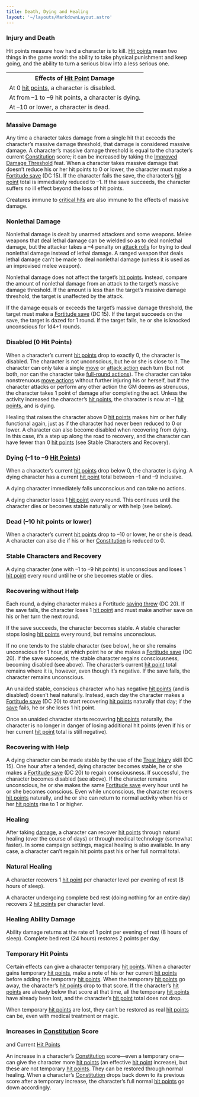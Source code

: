 ```yaml
---
title: Death, Dying and Healing
layout: '~/layouts/MarkdownLayout.astro'
---
```

### Injury and Death

Hit points measure how hard a character is to kill. [Hit points](/modern.d20.srd/combat/hit.points) mean two things in the game world:
the ability to take physical punishment and keep going, and the ability to
turn a serious blow into a less serious one.


<table><tr><th> Effects of <a href="/modern.d20.srd/combat/hit.points">Hit Point</a> Damage</th> </tr> <tr><td>At 0 <a href="/modern.d20.srd/combat/hit.points">hit points</a>, a character is disabled.</td> </tr> <tr class="shaded"><td>At from –1 to –9 hit points, a character is dying.</td></tr> <tr><td>At –10 or lower, a character is dead. </td></tr></table>



### Massive Damage

Any time a character takes damage from a single hit that exceeds the
character’s massive damage threshold, that damage is considered massive
damage. A character’s massive damage threshold is equal to the character’s
current [Constitution](/modern.d20.srd/basics/ability.scores) score; it can be
increased by taking the [Improved Damage Threshold](/modern.d20.srd/feats/improved.damage.threshold) feat. When a
character takes massive damage that doesn’t reduce his or her hit points to 0
or lower, the character must make a [Fortitude save](/modern.d20.srd/basics/ability.scores) (DC 15). If the character fails
the save, the character’s [hit point](/modern.d20.srd/combat/hit.points) total
is immediately reduced to –1. If the save succeeds, the character suffers no
ill effect beyond the loss of hit points.

Creatures immune to [critical hits](/modern.d20.srd/combat/critical.hits) are
also immune to the effects of massive damage.

### Nonlethal Damage

Nonlethal damage is dealt by unarmed attackers and some weapons. Melee weapons
that deal lethal damage can be wielded so as to deal nonlethal damage, but the
attacker takes a –4 penalty on [attack rolls](/modern.d20.srd/combat/attack.roll) for trying to deal nonlethal damage
instead of lethal damage. A ranged weapon that deals lethal damage can’t be
made to deal nonlethal damage (unless it is used as an improvised melee
weapon).

Nonlethal damage does not affect the target’s [hit points](/modern.d20.srd/combat/hit.points). Instead, compare the amount of
nonlethal damage from an attack to the target’s massive damage threshold. If
the amount is less than the target’s massive damage threshold, the target is
unaffected by the attack.

If the damage equals or exceeds the target’s massive damage threshold, the
target must make a [Fortitude save](/modern.d20.srd/basics/saving.throws) (DC
15). If the target succeeds on the save, the target is dazed for 1 round. If
the target fails, he or she is knocked unconscious for 1d4+1 rounds.

### Disabled (0 Hit Points)

When a character’s current [hit points](/modern.d20.srd/combat/hit.points)
drop to exactly 0, the character is disabled. The character is not
unconscious, but he or she is close to it. The character can only take a
single [move](/modern.d20.srd/combat/move.actions) or [attack action](/modern.d20.srd/combat/attack.actions) each turn (but not both, nor
can the character take [full-round actions](/modern.d20.srd/combat/full.round.actions)). The character can take
nonstrenuous [move actions](/modern.d20.srd/combat/move.actions) without
further injuring his or herself, but if the character attacks or perform any
other action the GM deems as strenuous, the character takes 1 point of damage
after completing the act. Unless the activity increased the character’s [hit points](/modern.d20.srd/combat/hit.points), the character is now at –1 [hit points](/modern.d20.srd/combat/hit.points), and is dying.

Healing that raises the character above 0 [hit points](/modern.d20.srd/combat/hit.points) makes him or her fully functional
again, just as if the character had never been reduced to 0 or lower. A
character can also become disabled when recovering from dying. In this case,
it’s a step up along the road to recovery, and the character can have fewer
than 0 [hit points](/modern.d20.srd/combat/hit.points) (see Stable Characters
and Recovery).

### Dying (–1 to –9 [Hit Points](/modern.d20.srd/combat/hit.points))

When a character’s current [hit points](/modern.d20.srd/combat/hit.points)
drop below 0, the character is dying. A dying character has a current [hit point](/modern.d20.srd/combat/hit.points) total between –1 and –9 inclusive.

A dying character immediately falls unconscious and can take no actions.

A dying character loses 1 [hit point](/modern.d20.srd/combat/hit.points) every
round. This continues until the character dies or becomes stable naturally or
with help (see below).

### Dead (–10 hit points or lower)

When a character’s current [hit points](/modern.d20.srd/combat/hit.points)
drop to –10 or lower, he or she is dead. A character can also die if his or
her [Constitution](/modern.d20.srd/basics/ability.scores) is reduced to 0.

### Stable Characters and Recovery

A dying character (one with –1 to –9 hit points) is unconscious and loses 1
[hit point](/modern.d20.srd/combat/hit.points) every round until he or she
becomes stable or dies.

### Recovering without Help

Each round, a dying character makes a Fortitude [saving throw](/modern.d20.srd/basics/saving.throws) (DC 20). If the save fails, the
character loses 1 [hit point](/modern.d20.srd/combat/hit.points) and must make
another save on his or her turn the next round.

If the save succeeds, the character becomes stable. A stable character stops
losing [hit points](/modern.d20.srd/basics/saving.throws) every round, but
remains unconscious.

If no one tends to the stable character (see below), he or she remains
unconscious for 1 hour, at which point he or she makes a [Fortitude save](/modern.d20.srd/basics/saving.throws) (DC 20). If the save succeeds, the
stable character regains consciousness, becoming disabled (see above). The
character’s current [hit point](/modern.d20.srd/combat/hit.points) total
remains where it is, however, even though it’s negative. If the save fails,
the character remains unconscious.

An unaided stable, conscious character who has negative [hit points](/modern.d20.srd/combat/hit.points) (and is disabled) doesn’t heal
naturally. Instead, each day the character makes a [Fortitude save](/modern.d20.srd/basics/saving.throws) (DC 20) to start recovering [hit points](/modern.d20.srd/combat/hit.points) naturally that day; if the
[save](/modern.d20.srd/basics/saving.throws) fails, he or she loses 1 hit
point.

Once an unaided character starts recovering [hit points](/modern.d20.srd/combat/hit.points) naturally, the character is no
longer in danger of losing additional hit points (even if his or her current
[hit point](/modern.d20.srd/combat/hit.points) total is still negative).

### Recovering with Help

A dying character can be made stable by the use of the [Treat Injury](/modern.d20.srd/skills/treat.injury) skill (DC 15). One hour after a
tended, dying character becomes stable, he or she makes a [Fortitude save](/modern.d20.srd/basics/saving.throws) (DC 20) to regain consciousness.
If successful, the character becomes disabled (see above). If the character
remains unconscious, he or she makes the same [Fortitude save](/modern.d20.srd/basics/saving.throws) every hour until he or she becomes
conscious. Even while unconscious, the character recovers [hit points](/modern.d20.srd/combat/hit.points) naturally, and he or she can return
to normal activity when his or her [hit points](/modern.d20.srd/combat/hit.points) rise to 1 or higher.

### Healing

After taking [damage](/modern.d20.srd/combat/damage), a character can recover
[hit points](/modern.d20.srd/combat/hit.points) through natural healing (over
the course of days) or through medical technology (somewhat faster). In some
campaign settings, magical healing is also available. In any case, a character
can’t regain hit points past his or her full normal total.

### Natural Healing

A character recovers 1 [hit point](/modern.d20.srd/combat/hit.points) per
character level per evening of rest (8 hours of sleep).

A character undergoing complete bed rest (doing nothing for an entire day)
recovers 2 [hit points](/modern.d20.srd/combat/hit.points) per character
level.

### Healing Ability Damage

Ability damage returns at the rate of 1 point per evening of rest (8 hours of
sleep). Complete bed rest (24 hours) restores 2 points per day.

### Temporary Hit Points

Certain effects can give a character temporary [hit points](/modern.d20.srd/combat/hit.points). When a character gains temporary
[hit points](/modern.d20.srd/combat/hit.points), make a note of his or her
current [hit points](/modern.d20.srd/combat/hit.points) before adding the
temporary [hit points](/modern.d20.srd/combat/hit.points). When the temporary
[hit points](/modern.d20.srd/combat/hit.points) go away, the character’s [hit points](/modern.d20.srd/combat/hit.points) drop to that score. If the
character’s [hit points](/modern.d20.srd/combat/hit.points) are already below
that score at that time, all the temporary [hit points](/modern.d20.srd/combat/hit.points) have already been lost, and the
character’s [hit point](/modern.d20.srd/combat/hit.points) total does not
drop.

When temporary [hit points](/modern.d20.srd/combat/hit.points) are lost, they
can’t be restored as real [hit points](/modern.d20.srd/combat/hit.points) can
be, even with medical treatment or magic.

### Increases in [Constitution](/modern.d20.srd/basics/ability.scores) Score
and Current [Hit Points](/modern.d20.srd/combat/hit.points)

An increase in a character’s
[Constitution](/modern.d20.srd/basics/ability.scores) score—even a temporary
one—can give the character more [hit points](/modern.d20.srd/combat/hit.points) (an effective [hit point](/modern.d20.srd/combat/hit.points) increase), but these are not
temporary [hit points](/modern.d20.srd/combat/hit.points). They can be
restored through normal healing. When a character’s
[Constitution](/modern.d20.srd/basics/ability.scores) drops back down to its
previous score after a temporary increase, the character’s full normal [hit points](/modern.d20.srd/combat/hit.points) go down accordingly.

